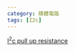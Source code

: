 ```yaml
---
category: 積體電路 
tags: [I2c]
---
```



[I<sup>2</sup>c pull up resistance](https://hkdickyko.github.io/積體電路/I2c-pull-up-resistance)